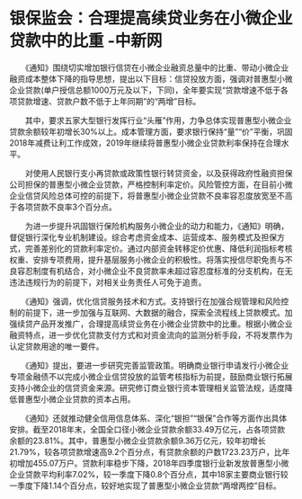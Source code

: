 # 银保监会：合理提高续贷业务在小微企业贷款中的比重 -中新网

　　《通知》围绕切实增加银行信贷在小微企业融资总量中的比重、带动小微企业融资成本整体下降的指导思想，提出以下目标：信贷投放方面，强调对普惠型小微企业贷款(单户授信总额1000万元及以下，下同)，全年要实现“贷款增速不低于各项贷款增速、贷款户数不低于上年同期”的“两增”目标。

　　其中，要求五家大型银行发挥行业“头雁”作用，力争总体实现普惠型小微企业贷款余额较年初增长30%以上。成本管理方面，要求银行保持“量”“价”平衡，巩固2018年减费让利工作成效，2019年继续将普惠型小微企业贷款利率保持在合理水平。

　　对使用人民银行支小再贷款或政策性银行转贷资金，以及获得政府性融资担保公司担保的普惠型小微企业贷款，严格控制利率定价。风险管控方面，在目前小微企业信贷风险总体可控的前提下，将普惠型小微企业贷款不良率容忍度放宽至不高于各项贷款不良率3个百分点。

　　为进一步提升巩固银行保险机构服务小微企业的动力和能力，《通知》明确，督促银行深化专业机制建设。综合考虑资金成本、运营成本、服务模式及担保方式，完善差别化的贷款利率定价。通过内部资金转移定价优惠、降低利润指标考核权重、安排专项费用，提升基层服务小微企业的积极性。将落实授信尽职免责与不良容忍制度有机结合，对小微企业不良贷款率未超过容忍度标准的分支机构，在无违法违规行为的前提下，对相关业务责任人可免于追责。

　　《通知》强调，优化信贷服务技术和方式。支持银行在加强合规管理和风险控制的前提下，进一步加强与互联网、大数据的融合，探索全流程线上贷款模式。加强续贷产品开发推广，合理提高续贷业务在小微企业贷款中的比重。根据小微企业融资特点，进一步优化贷款支付方式和对资金流向的监测分析手段，不将发票作为认定贷款用途的唯一要件。

　　《通知》提出，要进一步研究完善监管政策。明确商业银行申请发行小微企业专项金融债不以完成小微企业信贷投放的监管考核指标为前提，鼓励商业银行拓展支持小微企业的信贷资金来源。研究修订商业银行资本管理相关监管法规，适度降低普惠型小微企业贷款的资本占用。

　　《通知》还就推动健全信用信息体系、深化“银担”“银保”合作等方面作出具体安排。截至2018年末，全国全口径小微企业贷款余额33.49万亿元，占各项贷款余额的23.81%。其中，普惠型小微企业贷款余额9.36万亿元，较年初增长21.79%，较各项贷款增速高9.2个百分点，有贷款余额的户数1723.23万户，比年初增加455.07万户。贷款利率稳步下降，2018年四季度银行业新发放普惠型小微企业贷款平均利率7.02%，较一季度下降0.8个百分点，其中18家主要商业银行较一季度下降1.14个百分点，较好地实现了普惠型小微企业贷款“两增两控”目标。
